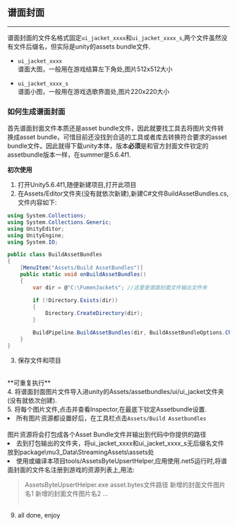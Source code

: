 ## 谱面封面
----
谱面封面的文件名格式固定`ui_jacket_xxxx`和`ui_jacket_xxxx_s`,两个文件虽然没有文件后缀名，但实际是unity的assets bundle文件.

* `ui_jacket_xxxx`<br>
谱面大图，一般用在游戏结算左下角处,图片512x512大小

* `ui_jacket_xxxx_s`<br>
谱面小图，一般用在游戏选歌界面处,图片220x220大小

### 如何生成谱面封面
首先谱面封面文件本质还是asset bundle文件，因此就要找工具去将图片文件转换成asset bundle，可惜目前还没找到合适的工具或者库去转换符合要求的asset bundle文件。因此就得下载unity本体，版本**必须**是和官方封面文件钦定的assetbundle版本一样，在summer是5.6.4f1.

**初次使用**
1. 打开Unity5.6.4f1,随便新建项目,打开此项目
2. 在Assets/Editor文件夹(没有就依次新建),新建C#文件BuildAssetBundles.cs,文件内容如下:
```C#
using System.Collections;
using System.Collections.Generic;
using UnityEditor;
using UnityEngine;
using System.IO;

public class BuildAssetBundles
{
    [MenuItem("Assets/Build AssetBundles")]
    public static void onBuildAssetBundles()
    {
        var dir = @"C:\FumenJackets"; //这里是谱面封面文件输出文件夹

        if (!Directory.Exists(dir))
        {
            Directory.CreateDirectory(dir);
        }

        BuildPipeline.BuildAssetBundles(dir, BuildAssetBundleOptions.ChunkBasedCompression, BuildTarget.StandaloneWindows64);
    }
}
```

3. 保存文件和项目
<br>
**可重复执行**
<br>
4. 将谱面封面图片文件导入进unity的Assets/assetbundles/ui/ui_jacket文件夹(没有就依次创建).<br>
5. 将每个图片文件,点击并查看Inspector,在最底下钦定Assetbundle设置.<br
[](https://raw.githubusercontent.com/MikiraSora/OngekiFumianDiscription/master/example/readme_img/4.png)

6. 所有图片资源都设置好后，在工具栏点击`Assets/Build Assetbundles`<br>
[](https://raw.githubusercontent.com/MikiraSora/OngekiFumianDiscription/master/example/readme_img/5.png)<br>
图片资源将会打包成各个Asset Bundle文件并输出到代码中你提供的路径<br>
7. 去到打包输出的文件夹，将ui_jacket_xxxx和ui_jacket_xxxx_s无后缀名文件放到package\mu3_Data\StreamingAssets\assets处<br>
8. 使用或编译本项目tools/AssetsByteUpsertHelper,应用使用.net5运行时,将谱面封面的文件名注册到游戏的资源列表上,用法:<br>
> AssetsByteUpsertHelper.exe asset.bytes文件路径 新增的封面文件图片名1 新增的封面文件图片名2 ...<br>
[](https://raw.githubusercontent.com/MikiraSora/OngekiFumianDiscription/master/example/readme_img/7.png)<br>
9. all done, enjoy
